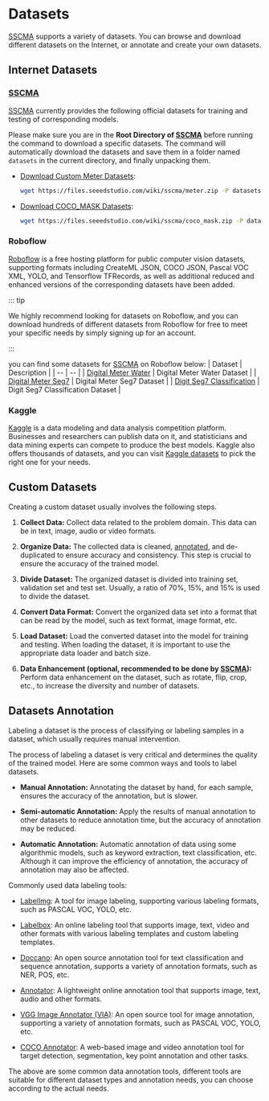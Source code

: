 # Datasets

[SSCMA](https://github.com/Seeed-Studio/ModelAssistant) supports a variety of datasets. You can browse and download different datasets on the Internet, or annotate and create your own datasets.

## Internet Datasets

### [SSCMA](https://github.com/Seeed-Studio/ModelAssistant)

[SSCMA](https://github.com/Seeed-Studio/ModelAssistant) currently provides the following official datasets for training and testing of corresponding models.

Please make sure you are in the **Root Directory of [SSCMA](https://github.com/Seeed-Studio/ModelAssistant)** before running the command to download a specific datasets. The command will automatically download the datasets and save them in a folder named `datasets` in the current directory, and finally unpacking them.

- [Download Custom Meter Datasets](https://files.seeedstudio.com/wiki/sscma/meter.zip):

  ```sh
  wget https://files.seeedstudio.com/wiki/sscma/meter.zip -P datasets && unzip datasets/meter.zip -d datasets
  ```

- [Download COCO_MASK Datasets](https://files.seeedstudio.com/wiki/sscma/coco_mask.zip):

  ```sh
  wget https://files.seeedstudio.com/wiki/sscma/coco_mask.zip -P datasets && unzip datasets/coco_mask.zip -d datasets
  ```

### Roboflow

[Roboflow](https://public.roboflow.com/) is a free hosting platform for public computer vision datasets, supporting formats including CreateML JSON, COCO JSON, Pascal VOC XML, YOLO, and Tensorflow TFRecords, as well as additional reduced and enhanced versions of the corresponding datasets have been added.

::: tip

We highly recommend looking for datasets on Roboflow, and you can download hundreds of different datasets from Roboflow for free to meet your specific needs by simply signing up for an account.

:::

you can find some datasets for [SSCMA](https://github.com/Seeed-Studio/ModelAssistant) on Roboflow below:
| Dataset | Description |
| -- | -- |
| [Digital Meter Water](https://universe.roboflow.com/seeed-studio-dbk14/digital-meter-water/dataset/1) | Digital Meter Water Dataset |
| [Digital Meter Seg7](https://universe.roboflow.com/seeed-studio-dbk14/digital-meter-seg7/dataset/1) | Digital Meter Seg7 Dataset |
| [Digit Seg7 Classification](https://universe.roboflow.com/seeed-studio-ovcjn/digit-seg7/1) | Digit Seg7 Classification Dataset |

### Kaggle

[Kaggle](https://www.kaggle.com/) is a data modeling and data analysis competition platform. Businesses and researchers can publish data on it, and statisticians and data mining experts can compete to produce the best models. Kaggle also offers thousands of datasets, and you can visit [Kaggle datasets](https://www.kaggle.com/datasets) to pick the right one for your needs.

## Custom Datasets

Creating a custom dataset usually involves the following steps.

1. **Collect Data:** Collect data related to the problem domain. This data can be in text, image, audio or video formats.

2. **Organize Data:** The collected data is cleaned, [annotated](#dataset-annotation), and de-duplicated to ensure accuracy and consistency. This step is crucial to ensure the accuracy of the trained model.

3. **Divide Dataset:** The organized dataset is divided into training set, validation set and test set. Usually, a ratio of 70%, 15%, and 15% is used to divide the dataset.

4. **Convert Data Format:** Convert the organized data set into a format that can be read by the model, such as text format, image format, etc.

5. **Load Dataset:** Load the converted dataset into the model for training and testing. When loading the dataset, it is important to use the appropriate data loader and batch size.

6. **Data Enhancement (optional, recommended to be done by [SSCMA](https://github.com/Seeed-Studio/ModelAssistant)):** Perform data enhancement on the dataset, such as rotate, flip, crop, etc., to increase the diversity and number of datasets.

## Datasets Annotation

Labeling a dataset is the process of classifying or labeling samples in a dataset, which usually requires manual intervention.

The process of labeling a dataset is very critical and determines the quality of the trained model. Here are some common ways and tools to label datasets.

- **Manual Annotation:** Annotating the dataset by hand, for each sample, ensures the accuracy of the annotation, but is slower.

- **Semi-automatic Annotation:** Apply the results of manual annotation to other datasets to reduce annotation time, but the accuracy of annotation may be reduced.

- **Automatic Annotation:** Automatic annotation of data using some algorithmic models, such as keyword extraction, text classification, etc. Although it can improve the efficiency of annotation, the accuracy of annotation may also be affected.

Commonly used data labeling tools:

- [LabelImg](https://github.com/heartexlabs/labelImg): A tool for image labeling, supporting various labeling formats, such as PASCAL VOC, YOLO, etc.

- [Labelbox](https://labelbox.com/): An online labeling tool that supports image, text, video and other formats with various labeling templates and custom labeling templates.

- [Doccano](https://github.com/doccano/doccano): An open source annotation tool for text classification and sequence annotation, supports a variety of annotation formats, such as NER, POS, etc.

- [Annotator](https://github.com/openannotation/annotator): A lightweight online annotation tool that supports image, text, audio and other formats.

- [VGG Image Annotator (VIA)](https://gitlab.com/vgg/via): An open source tool for image annotation, supporting a variety of annotation formats, such as PASCAL VOC, YOLO, etc.

- [COCO Annotator](https://github.com/jsbroks/coco-annotator): A web-based image and video annotation tool for target detection, segmentation, key point annotation and other tasks.

The above are some common data annotation tools, different tools are suitable for different dataset types and annotation needs, you can choose according to the actual needs.
